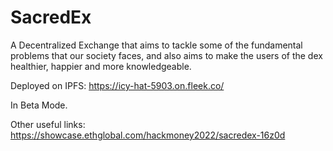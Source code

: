 # SacredEx

A Decentralized Exchange that aims to tackle some of the fundamental problems that our society faces, and also aims to make the users of the dex healthier, happier and more knowledgeable.

Deployed on IPFS:
https://icy-hat-5903.on.fleek.co/

In Beta Mode.

Other useful links:
https://showcase.ethglobal.com/hackmoney2022/sacredex-16z0d
